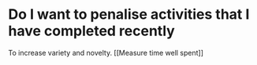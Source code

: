 # Do I want to penalise activities that I have completed recently
To increase variety and novelty. [[Measure time well spent]]

<!-- #p1 -->

<!-- {BearID:4391EF1C-A18D-48A1-B3D5-19BCAD0AABBD-550-000003F8A81CAB8B} -->
